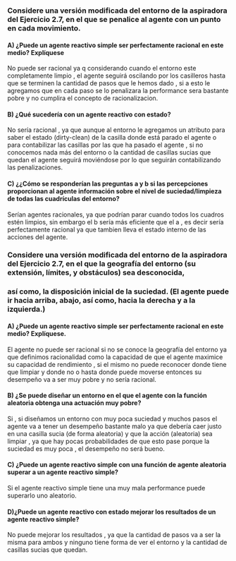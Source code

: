 ### Considere una versión modificada del entorno de la aspiradora del Ejercicio 2.7, en el que se penalice al agente con un punto en cada movimiento.

#### A) ¿Puede un agente reactivo simple ser perfectamente racional en este medio? Explíquese

No puede ser racional ya q considerando cuando el entorno este completamente limpio , el agente seguirá oscilando por los casilleros hasta que se terminen 
la cantidad de pasos que le hemos dado , si a esto le agregamos que en cada paso se lo penalizara la performance sera bastante pobre y no cumplira el 
concepto de racionalizacion. 

#### B) ¿Qué sucedería con un agente reactivo con estado? 

No sería racional , ya que aunque al entorno le agregamos un atributo para saber el estado (dirty-clean) de la casilla donde está parado el agente o para 
contabilizar las casillas por las que ha pasado el agente , si no conocemos nada más del entorno o la cantidad de casillas sucias que quedan el agente seguirá 
moviéndose por lo que seguirán contabilizando las penalizaciones.

#### C) ¿¿Cómo se responderían las preguntas a y b si las percepciones proporcionan al agente información sobre el nivel de suciedad/limpieza de todas las cuadrículas del entorno?

Serían agentes racionales, ya que podrían parar cuando todos los cuadros estén limpios, sin embargo el b sería más eficiente que el a , es decir sería perfectamente 
racional ya que tambien lleva el estado interno de las acciones del agente.

### Considere una versión modificada del entorno de la aspiradora del Ejercicio 2.7, en el que la geografía del entorno (su extensión, límites, y obstáculos) sea desconocida,
### así como, la disposición inicial de la suciedad. (El agente puede ir hacia arriba, abajo, así como, hacia la derecha y a la izquierda.)

#### A) ¿Puede un agente reactivo simple ser perfectamente racional en este medio? Explíquese.

El agente no puede ser racional si no se conoce la geografía del entorno ya que definimos racionalidad como la capacidad de que el agente maximice su capacidad de rendimiento , 
si el mismo no puede reconocer donde tiene que limpiar y donde no o hasta donde puede moverse entonces su desempeño va a ser muy pobre y no sería racional.

#### B) ¿Se puede diseñar un entorno en el que el agente con la función aleatoria obtenga una actuación muy pobre?

 Si , si diseñamos un entorno con muy poca suciedad y muchos pasos el agente va a tener un desempeño bastante malo ya que debería caer justo en una casilla sucia (de forma aleatoria) 
 y que la acción (aleatoria) sea limpiar , ya que hay pocas probabilidades de que esto pase porque la suciedad es muy poca , el desempeño no será bueno.
 
 #### C) ¿Puede un agente reactivo simple con una función de agente aleatoria superar a un agente reactivo simple? 
 
 Si el agente reactivo simple tiene una muy mala performance puede superarlo uno aleatorio.
 
 #### D)¿Puede un agente reactivo con estado mejorar los resultados de un agente reactivo simple? 
 
 No puede mejorar los resultados , ya que la cantidad de pasos va a ser la misma para ambos y ninguno tiene forma de ver el entorno y la cantidad de casillas sucias que quedan.
